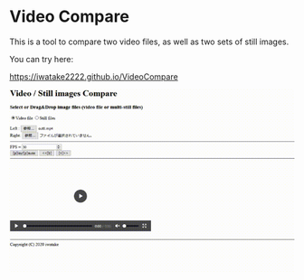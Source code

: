 # Video Compare
This is a tool to compare two video files, as well as two sets of still images.

You can try here:

https://iwatake2222.github.io/VideoCompare

![demo](00_doc/demo.gif)

